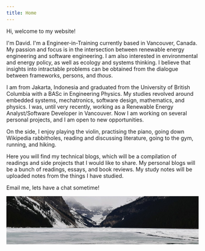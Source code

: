 ```yaml
---
title: Home
---
```

Hi, welcome to my website!

I'm David. I'm a Engineer-in-Training currently based in Vancouver, Canada. My passion 
and focus is in the intersection between renewable energy engineering and software 
engineering. I am also interested in environmental and energy policy, as well as ecology 
and systems thinking. I believe that insights into intractable problems can be obtained 
from the dialogue between frameworks, persons, and <i>thous</i>.

I am from Jakarta, Indonesia and graduated from the University of British Columbia with a BASc in 
Engineering Physics. My studies revolved around embedded systems, mechatronics, software design, 
mathematics, and physics. I was, until very recently, working as a Renewable Energy 
Analyst/Software Developer in Vancouver. Now I am working on several personal projects, and I 
am open to new opportunities.

On the side, I enjoy playing the violin, practising the piano, going down Wikipedia rabbitholes, 
reading and discussing literature, going to the gym, running, and hiking.

Here you will find my technical blogs, which will be a compilation of readings and side 
projects that I would like to share. My personal blogs will be a bunch of readings, essays, 
and book reviews. My study notes will be uploaded notes from the things I have studied.

Email me, lets have a chat sometime!

![Filler Image](/assets/img/main.jpeg)
